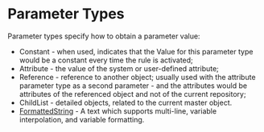 # Parameter Types

Parameter types specify how to obtain a parameter value:

- Constant - when used, indicates that the Value for this parameter type would be a constant every time the rule is activated;
- Attribute -  the value of the system or user-defined attribute;
- Reference -  reference to another object; usually used with the attribute parameter type as a second parameter - and the attributes would be attributes of the referenced object and not of the current repository;
- ChildList - detailed objects, related to the current master object.
- [FormattedString](https://docs.erp.net/tech/advanced/user-business-rules/parameter-types/formattedstring.html) - A text which supports multi-line, variable interpolation, and variable formatting.

